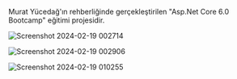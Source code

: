 Murat Yücedağ'ın rehberliğinde gerçekleştirilen "Asp.Net Core 6.0 Bootcamp" eğitimi projesidir. 

![Screenshot 2024-02-19 002714](https://github.com/ayseyalcinkaya/FoodyTekmerWebUI/assets/79402056/47f3d0d4-0933-4d29-82c8-0b820894b820)


![Screenshot 2024-02-19 002906](https://github.com/ayseyalcinkaya/FoodyTekmerWebUI/assets/79402056/310a9f6f-cc86-4ce0-ad65-26a9b00352d3)



![Screenshot 2024-02-19 010255](https://github.com/ayseyalcinkaya/FoodyTekmerWebUI/assets/79402056/89494e7f-3b1f-4020-a1d4-7332d924f6a5)
